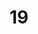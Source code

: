 # 19
<!DOCTYPE html>
<html lang="ar" dir="rtl">
<head>
    <meta charset="UTF-8">
    <meta name="viewport" content="width=device-width, initial-scale=1.0">
    <title>أداة حساب عروض الأسعار</title>
    <link rel="preconnect" href="https://fonts.googleapis.com">
    <link rel="preconnect" href="https://fonts.gstatic.com" crossorigin>
    <link href="https://fonts.googleapis.com/css2?family=Tajawal:wght@400;500;700&display=swap" rel="stylesheet">
    <style>
        :root {
            --primary-color: #0056b3;
            --primary-hover: #004494;
            --success-color: #28a745;
            --success-hover: #218838;
            --danger-color: #dc3545;
            --danger-hover: #c82333;
            --secondary-color: #6c757d;
            --secondary-hover: #5a6268;
            --light-gray: #f8f9fa;
            --border-color: #dee2e6;
            --shadow: 0 4px 15px rgba(0, 0, 0, 0.07);
            --border-radius: 8px;
        }

        body {
            font-family: 'Tajawal', sans-serif;
            background-color: #f0f2f5;
            color: #333;
            margin: 0;
            line-height: 1.6;
        }

        .app-container {
            max-width: 1600px;
            margin: 0 auto;
            padding: 20px;
        }

        .app-header {
            text-align: center;
            margin-bottom: 25px;
            color: var(--primary-color);
        }

        .app-header h1 {
            margin: 0;
            font-size: 2.5em;
        }

        .app-header p {
            font-size: 1.1em;
            color: #555;
        }

        .app-layout {
            display: grid;
            grid-template-columns: 1fr;
            gap: 25px;
        }

        @media (min-width: 1024px) {
            .app-layout {
                grid-template-columns: 1fr 450px;
            }
        }

        .panel {
            background: #fff;
            padding: 25px;
            border-radius: var(--border-radius);
            box-shadow: var(--shadow);
            border: 1px solid var(--border-color);
        }
        
        .panel h2 {
            margin-top: 0;
            border-bottom: 2px solid var(--primary-color);
            padding-bottom: 10px;
            font-size: 1.5em;
            color: var(--primary-color);
            display: flex;
            align-items: center;
            gap: 10px;
        }

        .section {
            margin-bottom: 20px;
        }
        
        .section:last-child {
            margin-bottom: 0;
        }

        label {
            display: block;
            margin-bottom: 8px;
            font-weight: 700;
            color: #495057;
            font-size: 0.95em;
        }

        input[type="number"], input[type="text"], select, textarea {
            width: 100%;
            padding: 10px 12px;
            border: 1px solid var(--border-color);
            border-radius: 5px;
            box-sizing: border-box;
            font-size: 1em;
            font-family: 'Tajawal', sans-serif;
            transition: border-color 0.2s, box-shadow 0.2s;
        }

        input:focus, select:focus, textarea:focus {
            outline: none;
            border-color: var(--primary-color);
            box-shadow: 0 0 0 3px rgba(0, 86, 179, 0.15);
        }

        .dimensions-grid {
            display: grid;
            grid-template-columns: 1fr 1fr;
            gap: 15px;
        }
         .dimensions-grid .quantity-field {
            grid-column: 1 / -1;
        }

        .action-buttons {
            display: grid;
            grid-template-columns: repeat(auto-fit, minmax(150px, 1fr));
            gap: 10px;
            margin-top: 20px;
        }

        button {
            padding: 12px 20px;
            border: none;
            border-radius: 5px;
            color: white;
            cursor: pointer;
            font-size: 1em;
            font-weight: 700;
            transition: background-color 0.2s, transform 0.1s;
        }

        button:hover {
            transform: translateY(-2px);
        }

        .btn-primary { background-color: var(--primary-color); }
        .btn-primary:hover { background-color: var(--primary-hover); }
        .btn-success { background-color: var(--success-color); }
        .btn-success:hover { background-color: var(--success-hover); }
        .btn-danger { background-color: var(--danger-color); }
        .btn-danger:hover { background-color: var(--danger-hover); }
        .btn-secondary { background-color: var(--secondary-color); }
        .btn-secondary:hover { background-color: var(--secondary-hover); }

        .results { margin-top: 20px; }
        .results-placeholder {
            text-align: center;
            padding: 50px 20px;
            color: #777;
            border: 2px dashed var(--border-color);
            border-radius: var(--border-radius);
        }
        .results-placeholder p { font-size: 1.2em; margin: 0; }

        .result-item {
            border: 1px solid var(--border-color);
            padding: 15px;
            margin-bottom: 15px;
            border-radius: var(--border-radius);
            background: var(--light-gray);
            position: relative;
        }

        .item-header {
            display: flex;
            justify-content: space-between;
            align-items: center;
            margin-bottom: 10px;
        }
        .item-header h4 { margin: 0; font-size: 1.2em; color: var(--primary-color); }

        .summary {
            border: 2px solid var(--primary-color);
            padding: 20px;
            margin-top: 20px;
            border-radius: var(--border-radius);
            background-color: var(--light-gray);
        }
        .summary-row {
            display: flex;
            justify-content: space-between;
            padding: 12px 0;
            border-bottom: 1px solid var(--border-color);
            font-size: 1.1em;
        }
        .summary-row:last-child { border-bottom: none; }
        .summary-row span:first-child { font-weight: 500; color: #555; }
        .summary-row span:last-child { font-weight: 700; }
        
        .grand-total {
            background-color: var(--primary-color);
            color: white;
            padding: 20px;
            border-radius: 5px;
            text-align: center;
            margin-top: 15px;
        }
        .grand-total span { font-size: 1.3em; display: block; }
        .grand-total div { font-size: 2.2em; font-weight: bold; }

        details {
            border: 1px solid var(--border-color);
            border-radius: 5px;
            padding: 10px;
        }
        summary { cursor: pointer; font-weight: 700; color: var(--primary-color); }
        .reference-table { width: 100%; border-collapse: collapse; margin-top: 10px; font-size: 0.9em; }
        .reference-table th, .reference-table td { border: 1px solid var(--border-color); padding: 8px; text-align: right; }
        .reference-table thead { background-color: #e9ecef; }
        
    </style>
</head>
<body>

<div class="app-container">
    <header class="app-header">
        <h1>أداة حساب عروض الأسعار</h1>
        <p>قم بإنشاء وتصدير عروض أسعار احترافية بكل سهولة</p>
    </header>

    <main class="app-layout">
        <div class="panel results-panel">
            <h2><span class="icon">📊</span> معاينة عرض السعر</h2>
            <div class="results" id="results">
                <div class="results-placeholder">
                    <p>لم يتم إضافة أي أصناف بعد</p>
                </div>
            </div>
        </div>

        <div class="panel form-panel">
            <h2><span class="icon">📝</span> تفاصيل الإدخال</h2>
            
            <div class="section">
              <label for="customerName">اسم العميل (اختياري - لاسم الملف):</label>
              <input type="text" id="customerName" placeholder="مثال: مشروع فلان الفلاني">
            </div>

            <div class="section">
                <label for="bulkAddText">لصق النص هنا (كل صنف في سطر):</label>
                <textarea id="bulkAddText" placeholder="مثال: W1-1-1.5-2.2-5" rows="4"></textarea>
                <button onclick="processPastedText()" style="width: 100%; margin-top: 10px;" class="btn-success">إضافة الأصناف من النص</button>
            </div>

            <div class="section" id="referenceContainer"></div>

            <p style="text-align: center; font-weight: bold; font-size: 1.2em; margin: 20px 0; color: #777;">-- أو أضف يدوياً --</p>

            <div class="section">
              <label for="mainCategory">الفئة الرئيسية:</label>
              <select id="mainCategory" onchange="loadSubTypes()"></select>
            </div>

            <div class="section">
              <label for="subType">النوع الفرعي:</label>
              <select id="subType" onchange="renderAddons()"></select>
            </div>

            <div class="section">
                <div class="dimensions-grid">
                    <div>
                        <label for="height">الارتفاع (م):</label>
                        <input type="number" id="height" step="0.01" value="1" />
                    </div>
                    <div>
                        <label for="width">العرض (م):</label>
                        <input type="text" id="width" value="1" placeholder="مثال: 5+2.5+3"/>
                    </div>
                    <div class="quantity-field">
                        <label for="quantity">الكمية:</label>
                        <input type="number" id="quantity" value="1" />
                    </div>
                </div>
            </div>

            <div class="section" id="addonsHost"></div>

            <div class="section">
                <label for="installationCost">تكلفة التركيب (ر.ع):</label>
                <input type="number" id="installationCost" value="0" step="0.01" onchange="renderResults()" />
            </div>
            
            <div class="action-buttons">
                <button onclick="addItem()" class="btn-primary">➕ إضافة صنف</button>
                <button onclick="clearAllResults()" class="btn-danger">🗑️ مسح الكل</button>
                <button onclick="saveAsWord()" class="btn-secondary">💾 حفظ كـ Word</button>
            </div>
        </div>
    </main>
</div>


<script>
const SHIPPING_RATE = 48;
const addonPrices = { 
    curtain: 26, 
    net: { door: 39, folding: 18, sliding: 14 } 
};

const productData = {
    "Windows": {
        "Window Double Glass Double Frame Fixed": { price: 34, cbm: 0.13, method: 'per_meter', addons: 'curtain,net' },
        "Window Double Glass Double Frame 1-Way": { price: 34, fixed_component_cost: 39, cbm: 0.13, method: 'per_meter', addons: 'curtain,net' },
        "Window Double Glass Double Frame 2-Way": { price: 34, fixed_component_cost: 58, cbm: 0.13, method: 'per_meter', addons: 'curtain,net' },
        "Window Double Glass Single Frame Fixed": { price: 26, cbm: 0.07, method: 'per_meter', addons: 'curtain,net' },
        "Window Double Glass Single Frame 1-Way": { price: 26, fixed_component_cost: 20, cbm: 0.07, method: 'per_meter', addons: 'curtain,net' },
        "Window Double Glass Single Frame 2-Way": { price: 26, fixed_component_cost: 32, cbm: 0.07, method: 'per_meter', addons: 'curtain,net' },
        "Window Single Glass Single Frame Fixed": { price: 20, cbm: 0.07, method: 'per_meter', addons: 'net' },
        "Window Single Glass Single Frame 1-Way": { price: 20, fixed_component_cost: 43, cbm: 0.07, method: 'per_meter', addons: 'net' },
        "Window Single Glass Single Frame 2-Way": { price: 20, fixed_component_cost: 47, cbm: 0.07, method: 'per_meter', addons: 'net' },
        "Sliding Windows": { price: 41, fixed_component_cost: 10, cbm: 0.13, method: 'per_meter', addons: 'curtain' },
        "Electric Windows": { price: 102, cbm: 0.13, method: 'per_meter' },
        "Skylight without Motor": { price: 56, cbm: 0.13, method: 'per_meter' },
        "Skylight with Motor": { price: 145, cbm: 0.13, method: 'per_meter' },
        "Heavy Curtain Wall": { price: 56, cbm: 0.15, method: 'per_meter' },
        "Light Curtain Wall": { price: 45, cbm: 0.15, method: 'per_meter' },
    },
    "Doors": {
        "Entrance Door - Zinc": { price: 66, cbm: 0.20, method: 'per_meter', special: 'add_10' },
        "Entrance Door - Stainless Steel": { price: 120, cbm: 0.20, method: 'per_meter', special: 'add_10' },
        "Entrance Door - Cast Aluminum": { price: 168, cbm: 0.20, method: 'per_meter', special: 'add_10' },
        "WPC Door": { price: 45, cbm: 0.11, method: 'per_unit', std_h: 2.2, std_w: 1.0 },
        "WPC Door - with Wood": { price: 50, cbm: 0.11, method: 'per_unit', std_h: 2.2, std_w: 1.0 },
        "WPC Door - with Soundproof Filling": { price: 60, cbm: 0.11, method: 'per_unit', std_h: 2.2, std_w: 1.0 },
        "WPC Door - with Aluminum Frame": { price: 67, cbm: 0.11, method: 'per_unit', std_h: 2.2, std_w: 1.0 },
        "Aluminum Door": { price: 65, cbm: 0.11, method: 'per_unit', std_h: 2.2, std_w: 1.0 },
        "Aluminum Door - with Wood": { price: 75, cbm: 0.11, method: 'per_unit', std_h: 2.2, std_w: 1.0 },
        "Aluminum Door - Full": { price: 85, cbm: 0.11, method: 'per_unit', std_h: 2.2, std_w: 1.0 },
        "Aluminum Door - Hidden": { price: 110, cbm: 0.11, method: 'per_unit', std_h: 2.2, std_w: 1.0 },
        "Aluminum Door - Exterior": { price: 61, cbm: 0.11, method: 'per_unit', std_h: 2.2, std_w: 1.0 },
        "Bathroom Door - New Type": { price: 55, cbm: 0.11, method: 'per_unit', std_h: 2.2, std_w: 0.8 },
        "Bathroom Door - Old Type": { price: 45, cbm: 0.11, method: 'per_unit', std_h: 2.2, std_w: 0.8 },
        "Bathroom Door - Hidden Glass": { price: 65, cbm: 0.11, method: 'per_unit', std_h: 2.2, std_w: 0.8 },
    },
    "Sliding Doors": {
        "Interior Sliding Door - Glass": { price: 38, cbm: 0.15, method: 'per_meter', addons: 'curtain' },
        "Interior Sliding Door - Solid": { price: 41, cbm: 0.15, method: 'per_meter' },
        "Exterior Sliding Door - 1 Panel Open": { price: 55, cbm: 0.15, method: 'per_meter' },
        "Exterior Sliding Door - 2 Panels Open": { price: 58, cbm: 0.15, method: 'per_meter' },
        "WPC Sliding Door": { price: 61, cbm: 0.15, method: 'per_meter' },
    },
    "Folding Doors": {
        "Interior Folding Door": { price: 39, cbm: 0.15, method: 'per_meter' },
        "Exterior Folding Door": { price: 56, cbm: 0.15, method: 'per_meter' },
    },
    "Exterior Shutters": {
        "Rolling Shutter": { price: 28, cbm: 0.20, method: 'per_meter' },
    },
    "Garden Gates": {
        "Cast Aluminum Garden Gate": { price: 91, cbm: 0.20, method: 'per_meter' },
    },
    "Barriers": {
        "Balcony Barriers - حواجز البلكونة": { price: 33, cbm: 0.05, method: 'per_meter' },
        "Fixed Bathroom Barriers - حواجز دورات مياه ثابت": { price: 18, cbm: 0.05, method: 'per_meter' },
        "Sliding Bathroom Barriers - حواجز دورات مياه سلايد": { price: 23, cbm: 0.05, method: 'per_meter' },
        "Stainless Steel Pool Barriers - حواجز المسبح ستينلس ستيل": { price: 19, cbm: 0.05, method: 'per_meter' },
        "Stainless Steel Pool Barriers with Glass - حواجز المسبح ستينلس ستيل مع زجاج": { price: 30, cbm: 0.05, method: 'per_meter' }
    }
};

const productCodes = {
    '1': "Window Double Glass Double Frame Fixed", '2': "Window Double Glass Double Frame 1-Way", '3': "Window Double Glass Double Frame 2-Way",
    '4': "Window Double Glass Single Frame Fixed", '5': "Window Double Glass Single Frame 1-Way", '6': "Window Double Glass Single Frame 2-Way",
    '7': "Window Single Glass Single Frame Fixed", '8': "Window Single Glass Single Frame 1-Way", '9': "Window Single Glass Single Frame 2-Way",
    '10': "Sliding Windows", '11': "Electric Windows", '12': "Skylight without Motor", '13': "Skylight with Motor", '14': "Heavy Curtain Wall", '15': "Light Curtain Wall",
    'D1': "Entrance Door - Zinc", 'D2': "Entrance Door - Stainless Steel", 'D3': "Entrance Door - Cast Aluminum",
    'D4': "WPC Door", 'D5': "WPC Door - with Wood", 'D6': "WPC Door - with Soundproof Filling", 'D7': "WPC Door - with Aluminum Frame",
    'D8': "Aluminum Door", 'D9': "Aluminum Door - with Wood", 'D10': "Aluminum Door - Full", 'D11': "Aluminum Door - Hidden", 'D12': "Aluminum Door - Exterior",
    'D13': "Bathroom Door - New Type", 'D14': "Bathroom Door - Old Type", 'D15': "Bathroom Door - Hidden Glass",
    'S1': "Interior Sliding Door - Glass", 'S2': "Interior Sliding Door - Solid", 'S3': "Exterior Sliding Door - 1 Panel Open", 'S4': "Exterior Sliding Door - 2 Panels Open", 'S5': "WPC Sliding Door",
    'F1': "Interior Folding Door", 'F2': "Exterior Folding Door",
    'E1': "Rolling Shutter", 'G1': "Cast Aluminum Garden Gate",
    'B1': "Balcony Barriers - حواجز البلكونة",
    'B2': "Fixed Bathroom Barriers - حواجز دورات مياه ثابت",
    'B3': "Sliding Bathroom Barriers - حواجز دورات مياه سلايد",
    'B4': "Stainless Steel Pool Barriers - حواجز المسبح ستينلس ستيل",
    'B5': "Stainless Steel Pool Barriers with Glass - حواجز المسبح ستينلس ستيل مع زجاج"
};

let resultsList = [];

function initializeApp() {
    const mainCat = document.getElementById("mainCategory");
    mainCat.innerHTML = `<option value="">-- اختر فئة --</option>`;
    Object.keys(productData).forEach(cat => mainCat.innerHTML += `<option value="${cat}">${cat}</option>`);
    loadSubTypes();
    renderReferenceGuide();
    loadResultsFromLocalStorage();
}

function loadSubTypes() {
    const mainCatVal = document.getElementById("mainCategory").value;
    const subType = document.getElementById("subType");
    subType.innerHTML = "";
    if (mainCatVal && productData[mainCatVal]) {
        Object.keys(productData[mainCatVal]).forEach(sub => subType.innerHTML += `<option value="${sub}">${sub}</option>`);
    }
    renderAddons();
}

function renderAddons() {
    const mainCatVal = document.getElementById("mainCategory").value;
    const subVal = document.getElementById("subType").value;
    const addonsHost = document.getElementById("addonsHost");
    addonsHost.innerHTML = "";
    
    if (mainCatVal === "Doors") {
        addonsHost.innerHTML += `
            <div class="section">
                <label for="doorOpenDirection">اتجاه الفتح (OPEN):</label>
                <input type="text" id="doorOpenDirection" placeholder="مثال: يمين / Right">
            </div>`;
    }

    const data = findProductData(subVal);
    if (data && data.addons) {
        const availableAddons = data.addons.split(',');
        if (availableAddons.includes('curtain')) {
            addonsHost.innerHTML += `<div><label><input type="checkbox" id="addon_curtain"> إضافة ستارة (+${addonPrices.curtain} ريال عماني/م²)</label></div>`;
        }
        if (availableAddons.includes('net')) {
            addonsHost.innerHTML += `<div><label for="addon_net_type">إضافة شبك:</label><select id="addon_net_type"><option value="">-- لا شيء --</option><option value="door">باب (+${addonPrices.net.door} لكل 0.5م²)</option><option value="folding">قابل للطي (+${addonPrices.net.folding} لكل 0.5م²)</option><option value="sliding">منزلق (+${addonPrices.net.sliding} لكل 0.5م²)</option></select></div>`;
        }
    }
    setDefaultDimensions();
}


function setDefaultDimensions() {
    const subVal = document.getElementById("subType").value;
    const data = findProductData(subVal);
    if (data && data.method === 'per_unit') {
        document.getElementById("height").value = data.std_h || 2.2;
        document.getElementById("width").value = data.std_w || 1.0;
    } else {
        document.getElementById("height").value = 1;
        document.getElementById("width").value = 1;
    }
}

function findProductData(productName) {
    for (const category in productData) {
        if (productData[category][productName]) {
            return productData[category][productName];
        }
    }
    return null;
}

function findProductByCode(code) {
    const upperCode = code.toUpperCase();
    const fullName = productCodes[upperCode];
    return fullName ? { name: fullName, data: findProductData(fullName) } : null;
}

function calculateItemComponents(item) {
    const data = item.data;
    if (!data) return { unitPrice: 0, totalPrice: 0, shippingCost: 0 };
    
    const widthValue = item.w.toString();
    const totalWidth = widthValue.split('+')
                               .map(part => parseFloat(part.trim()) || 0)
                               .reduce((sum, num) => sum + num, 0);

    const area = item.h * totalWidth;
    
    const basePricePerMetric = (item.overridePrice !== null && !isNaN(item.overridePrice)) ? item.overridePrice : data.price;
    
    let basePrice = 0, sizePenalty = 0, addonCost = 0;

    if (data.method === 'per_unit') {
        basePrice = basePricePerMetric || 0;
        const stdArea = (data.std_h || 0) * (data.std_w || 0);
        if (stdArea > 0 && area > stdArea) {
            sizePenalty = Math.ceil((area - stdArea) / 0.1) * 2;
        }
    } else {
        basePrice = area * (basePricePerMetric || 0);
    }
    
    if (item.selectedAddons.curtain) {
        addonCost += area * addonPrices.curtain;
    }
    
    if (item.selectedAddons.netType && addonPrices.net[item.selectedAddons.netType]) {
        const netUnits = Math.ceil(area / 0.5);
        addonCost += netUnits * addonPrices.net[item.selectedAddons.netType];
    }

    const fixedCost = data.fixed_component_cost || 0;
    const specialCost = data.special === 'add_10' ? 10 : 0;
    const shippingCost = area * (data.cbm || 0) * SHIPPING_RATE;
    const unitPrice = basePrice + sizePenalty + fixedCost + specialCost + addonCost;
    
    return { 
        unitPrice: unitPrice, 
        totalPrice: unitPrice * item.qty,
        shippingCost: shippingCost * item.qty
    };
}

function addItem(manualData = null) {
    let newItem;
    if (manualData) {
        newItem = {
            id: Date.now(),
            name: manualData.name,
            qty: manualData.qty,
            h: manualData.h,
            w: manualData.w.toString(),
            itemCodePrefix: manualData.itemCodePrefix || "",
            itemNotes: manualData.itemNotes || "",
            selectedAddons: {},
            data: manualData.data,
            isEditing: false,
            overridePrice: null,
            openDirection: ''
        };
    } else {
        const subVal = document.getElementById("subType").value;
        if (!subVal) { alert("الرجاء اختيار نوع فرعي."); return; }
        
        const height = parseFloat(document.getElementById("height").value);
        const widthStr = document.getElementById("width").value;
        const quantity = parseInt(document.getElementById("quantity").value);

        if (isNaN(height) || height <= 0) { alert("الرجاء إدخال ارتفاع صالح."); return; }
        
        const totalWidth = widthStr.split('+').map(p => parseFloat(p.trim()) || 0).reduce((s, n) => s + n, 0);
        if (totalWidth <= 0) { alert("الرجاء إدخال عرض صالح. يمكن استخدام + لجمع عدة أضلاع (مثال: 5+2.5)."); return; }
        
        if (isNaN(quantity) || quantity <= 0) { alert("الرجاء إدخال كمية صالحة."); return; }

        const data = findProductData(subVal);
        newItem = {
            id: Date.now(),
            name: subVal,
            qty: quantity,
            h: height,
            w: widthStr,
            itemCodePrefix: "",
            itemNotes: "",
            selectedAddons: {
                curtain: document.getElementById("addon_curtain")?.checked || false,
                netType: document.getElementById("addon_net_type")?.value || null
            },
            data: JSON.parse(JSON.stringify(data)),
            isEditing: false,
            overridePrice: null,
            openDirection: document.getElementById('doorOpenDirection')?.value || ''
        };
    }
    
    const prices = calculateItemComponents(newItem);
    newItem.unitPrice = prices.unitPrice;
    newItem.totalPrice = prices.totalPrice;
    newItem.shippingCost = prices.shippingCost;
    resultsList.push(newItem);
    renderResults();
}

function processPastedText() {
    const text = document.getElementById("bulkAddText").value;
    const lines = text.split('\n');
    let addedCount = 0;
    let skippedLines = [];

    lines.forEach((line, index) => {
        line = line.trim();
        if (!line) return;

        const parts = line.split('-').map(p => p.trim());
        
        if (parts.length < 5) {
            skippedLines.push(`السطر ${index + 1}: "${line}" - تنسيق غير صحيح.`);
            return;
        }

        const itemCodePrefix = parts[0];
        const typeCode = parts[1];
        const h = parseFloat(parts[2]);
        const w = parseFloat(parts[3]);
        const qty = parseInt(parts[4]);

        if (isNaN(h) || h <= 0) { skippedLines.push(`السطر ${index + 1}: "${line}" - ارتفاع غير صالح.`); return; }
        if (isNaN(w) || w <= 0) { skippedLines.push(`السطر ${index + 1}: "${line}" - عرض غير صالح.`); return; }
        if (isNaN(qty) || qty <= 0) { skippedLines.push(`السطر ${index + 1}: "${line}" - كمية غير صالحة.`); return; }

        const productInfo = findProductByCode(typeCode);
        if (productInfo) {
            addItem({ name: productInfo.name, h, w, qty, data: productInfo.data, itemCodePrefix: itemCodePrefix });
            addedCount++;
        } else {
            skippedLines.push(`السطر ${index + 1}: "${line}" - كود المنتج "${typeCode}" غير معروف.`);
        }
    });

    let alertMessage = `تمت إضافة ${addedCount} صنف بنجاح.`;
    if (skippedLines.length > 0) {
        alertMessage += `\n\nتم تخطي ${skippedLines.length} أسطر بسبب أخطاء:\n- ` + skippedLines.join('\n- ');
    }
    alert(alertMessage);
    document.getElementById("bulkAddText").value = "";
}

function deleteItem(id) {
    resultsList = resultsList.filter(item => item.id !== id);
    renderResults();
}

function clearAllResults() {
    if (confirm("هل أنت متأكد من أنك تريد مسح جميع الأصناف والبيانات المحفوظة؟")) {
        resultsList = [];
        localStorage.removeItem('quotationData');
        localStorage.removeItem('installationCost');
        localStorage.removeItem('adjustmentCost');
        document.getElementById('installationCost').value = 0;
        renderResults();
    }
}

function enterEditMode(id) {
    resultsList.forEach(item => item.isEditing = (item.id === id));
    renderResults();
}

function cancelEdit(id) {
    const item = resultsList.find(i => i.id === id);
    if (item) {
        item.isEditing = false;
        renderResults();
    }
}

function findProductCategory(productName) {
    for (const category in productData) {
        if (productData[category][productName]) {
            return category;
        }
    }
    return null;
}


function saveItemEdit(id) {
    const item = resultsList.find(i => i.id === id);
    if (item) {
        const newName = document.getElementById(`edit-name-${item.id}`).value;
        const newQty = parseInt(document.getElementById(`edit-qty-${item.id}`).value);
        const newH = parseFloat(document.getElementById(`edit-h-${item.id}`).value);
        const newW = document.getElementById(`edit-w-${item.id}`).value;
        const overridePriceInput = document.getElementById(`edit-override-price-${item.id}`).value;
        const newOverridePrice = overridePriceInput === '' ? null : parseFloat(overridePriceInput);
        const newOpenDirection = document.getElementById(`edit-open-direction-${item.id}`)?.value || item.openDirection;

        if (isNaN(newH) || newH <= 0) { alert("الرجاء إدخال ارتفاع صالح."); return; }
        
        const totalWidth = newW.split('+').map(p=>parseFloat(p.trim())||0).reduce((s,n)=>s+n,0);
        if (totalWidth <= 0) { alert("الرجاء إدخال عرض صالح."); return; }

        if (isNaN(newQty) || newQty <= 0) { alert("الرجاء إدخال كمية صالحة."); return; }

        const newData = findProductData(newName);
        if (!newData) {
            alert(`اسم المنتج "${newName}" غير صالح.`);
            return;
        }
        
        item.name = newName;
        item.data = newData; 
        item.qty = newQty;
        item.h = newH;
        item.w = newW;
        item.overridePrice = newOverridePrice;
        item.openDirection = newOpenDirection;
        item.itemNotes = document.getElementById(`edit-notes-${item.id}`).value;

        const prices = calculateItemComponents(item);
        item.unitPrice = prices.unitPrice;
        item.totalPrice = prices.totalPrice;
        item.shippingCost = prices.shippingCost;

        item.isEditing = false;
    }
    renderResults();
}

function saveResultsToLocalStorage() {
    localStorage.setItem('quotationData', JSON.stringify(resultsList));
    localStorage.setItem('installationCost', document.getElementById('installationCost').value);
    const adjustmentInput = document.getElementById('adjustmentCost');
    if (adjustmentInput) {
        localStorage.setItem('adjustmentCost', adjustmentInput.value);
    }
}

function loadResultsFromLocalStorage() {
    const savedData = localStorage.getItem('quotationData');
    const savedCost = localStorage.getItem('installationCost');
    const savedAdjustment = localStorage.getItem('adjustmentCost');
    if (savedData) {
        const parsedData = JSON.parse(savedData);
        resultsList = parsedData.map(item => {
            const currentData = findProductData(item.name);
            if (currentData) {
                item.data = currentData;
            }
            return item;
        });
    }
    if (savedCost) {
        document.getElementById('installationCost').value = savedCost;
    }
    renderResults(); // This will create the adjustment input if needed
    if (savedAdjustment && document.getElementById('adjustmentCost')) {
        document.getElementById('adjustmentCost').value = savedAdjustment;
        renderResults(); // Render again to apply the adjustment
    }
}


function renderResults() {
    const container = document.getElementById("results");
    container.innerHTML = "";
    if (resultsList.length === 0) {
        container.innerHTML = `<div class="results-placeholder"><p>لم يتم إضافة أي أصناف بعد</p></div>`;
        saveResultsToLocalStorage();
        return;
    }

    let subtotal = 0;
    let totalShipping = 0;

    resultsList.forEach(item => {
        subtotal += item.totalPrice;
        totalShipping += item.shippingCost;
        
        const displayPrice = (item.overridePrice !== null && !isNaN(item.overridePrice)) ? item.overridePrice : item.data.price;

        if (item.isEditing) {
             let editFormHTML = `
                <div class="result-item">
                     <h4>تعديل الصنف: ${item.name}</h4>
                    <div class="edit-form-grid" style="grid-template-columns: 1fr 1fr; gap: 10px;">
                        <div><label>الاسم</label><input type="text" id="edit-name-${item.id}" value="${item.name}"></div>
                        <div><label>الكمية</label><input type="number" id="edit-qty-${item.id}" value="${item.qty}"></div>
                        <div><label>الارتفاع</label><input type="number" step="0.01" id="edit-h-${item.id}" value="${item.h}"></div>
                        <div><label>العرض</label><input type="text" id="edit-w-${item.id}" value="${item.w}"></div>
                        <div style="grid-column: 1 / -1;"><label>سعر المتر/الوحدة (تجاوز)</label><input type="number" step="0.01" id="edit-override-price-${item.id}" value="${item.overridePrice || ''}" placeholder="اتركه فارغاً للسعر الافتراضي"></div>
                    `;
            
            if (findProductCategory(item.name) === 'Doors') {
                editFormHTML += `<div style="grid-column: 1 / -1;"><label>اتجاه الفتح (OPEN)</label><input type="text" id="edit-open-direction-${item.id}" value="${item.openDirection || ''}"></div>`;
            }

            editFormHTML += `
                    </div>
                    <div style="margin-top: 15px;"><label>ملاحظات</label><textarea id="edit-notes-${item.id}">${item.itemNotes || ''}</textarea></div>
                    <div style="text-align: left; margin-top: 10px;">
                        <button onclick="cancelEdit(${item.id})" class="btn-secondary" style="padding: 8px 15px;">إلغاء</button>
                        <button onclick="saveItemEdit(${item.id})" class="btn-success" style="padding: 8px 15px;">حفظ</button>
                    </div>
                </div>`;
            container.innerHTML += editFormHTML;

        } else {
            container.innerHTML += `
                <div class="result-item">
                    <div class="item-header">
                        <h4>${item.itemCodePrefix ? `[${item.itemCodePrefix}] ` : ''}${item.name}</h4>
                        <div>
                           <button onclick="enterEditMode(${item.id})" class="btn-secondary" style="padding: 6px 12px; margin: 0 5px;">✏️</button>
                           <button onclick="deleteItem(${item.id})" class="btn-danger" style="padding: 6px 12px; margin: 0;">🗑️</button>
                        </div>
                    </div>
                    <p><strong>الأبعاد:</strong> ${item.h}م x ${item.w}م | <strong>الكمية:</strong> ${item.qty}</p>
                    <p><strong>السعر الأساسي:</strong> ${displayPrice.toFixed(2)} ر.ع. / ${item.data.method === 'per_unit' ? 'وحدة' : 'م²'} ${item.overridePrice !== null ? '(مُعدل)' : ''}</p>
                    <p style="font-weight: bold; font-size: 1.1em; color: #333;">
                        الإجمالي: ${item.totalPrice.toFixed(2)} ر.ع.
                    </p>
                    ${item.itemNotes ? `<p style="font-size: 0.9em; color: #555;"><strong>ملاحظات:</strong> ${item.itemNotes.replace(/\n/g, '<br>')}</p>` : ''}
                </div>`;
        }
    });

    const commission = subtotal * 0.04;
    const installationCost = parseFloat(document.getElementById('installationCost').value) || 0;
    
    // [NEW] Get or create adjustment input
    let adjustmentInputHTML = `
        <div class="summary-row">
            <span>تعديل / خصم (ر.ع)</span>
            <span style="width: 100px;">
                <input type="number" id="adjustmentCost" value="${localStorage.getItem('adjustmentCost') || 0}" onchange="renderResults()" style="padding: 5px; text-align: right; direction: ltr;">
            </span>
        </div>`;
    const adjustmentCost = parseFloat(document.getElementById('adjustmentCost')?.value || localStorage.getItem('adjustmentCost') || 0);

    const totalBeforeAdjustment = subtotal + commission + totalShipping + installationCost;
    const grandTotal = totalBeforeAdjustment + adjustmentCost;

    container.innerHTML += `
        <div class="summary">
            <div class="summary-row"><span>سعر الشراء من الصين:</span><span>${subtotal.toFixed(2)} ر.ع.</span></div>
            <div class="summary-row"><span>الشحن والتخليص:</span><span>${totalShipping.toFixed(2)} ر.ع.</span></div>
            <div class="summary-row"><span>عمولة المكتب (4%):</span><span>${commission.toFixed(2)} ر.ع.</span></div>
            <div class="summary-row"><span>التركيب:</span><span>${installationCost.toFixed(2)} ر.ع.</span></div>
            ${adjustmentInputHTML}
            <div class="grand-total">
                <span>💰 المجموع الكلي</span>
                <div>${grandTotal.toFixed(2)} ر.ع.</div>
            </div>
        </div>`;
    
    saveResultsToLocalStorage();
}

function renderReferenceGuide() {
    const container = document.getElementById('referenceContainer');
    let tableHtml = '<details><summary>اضغط هنا لرؤية أكواد المنتجات</summary><table class="reference-table"><thead><tr><th>الكود</th><th>اسم المنتج</th><th>الفئة</th></tr></thead><tbody>';
    
    const invertedCodes = {};
    for (const code in productCodes) {
        invertedCodes[productCodes[code]] = code;
    }

    for (const category in productData) {
        for (const product in productData[category]) {
            const code = invertedCodes[product] || 'N/A';
            tableHtml += `<tr><td><strong>${code}</strong></td><td>${product}</td><td>${category}</td></tr>`;
        }
    }

    tableHtml += '</tbody></table></details>';
    container.innerHTML = tableHtml;
}

function saveAsWord() {
    if (resultsList.length === 0) { alert("لا توجد نتائج لحفظها."); return; }
    
    const tableHeaderBg = '#5B9BD5'; 
    const summaryRowBg1 = '#F2F6FA'; 
    const summaryRowBg2 = '#E6EEF6';
    const totalRowBg = '#5B9BD5';
    const whiteText = '#ffffff';
    const blackBorder = '#000000';

    let subtotal = 0, totalShipping = 0, totalCBM = 0;
    resultsList.forEach(item => {
        const totalWidth = item.w.toString().split('+').map(p => parseFloat(p.trim()) || 0).reduce((s, n) => s + n, 0);
        const area = item.h * totalWidth;
        subtotal += item.totalPrice;
        totalShipping += item.shippingCost;
        totalCBM += (area * (item.data.cbm || 0) * item.qty);
    });

    const commission = subtotal * 0.04;
    const installationCost = parseFloat(document.getElementById('installationCost').value) || 0;
    const adjustmentCost = parseFloat(document.getElementById('adjustmentCost')?.value || 0);
    const totalBeforeAdjustment = subtotal + commission + totalShipping + installationCost;
    const grandTotal = totalBeforeAdjustment + adjustmentCost;

    let tableRows = '';
    resultsList.forEach((item, index) => {
        const totalWidthCalc = item.w.toString().split('+').map(p=>parseFloat(p.trim())||0).reduce((s,n)=>s+n,0);
        const displayArea = item.h * totalWidthCalc;

        let styleContent = item.itemCodePrefix || '';
        if (item.openDirection) {
            styleContent += ` - ${item.openDirection}`;
        }

        tableRows += `
            <tr style="page-break-inside: avoid; height: 30px; font-weight: bold;">
                <td style="border: 1px solid ${blackBorder}; padding: 5px; text-align: center; vertical-align: middle;">${index + 1}</td>
                <td style="border: 1px solid ${blackBorder}; padding: 5px; text-align: center; vertical-align: middle;">${item.h}</td>
                <td style="border: 1px solid ${blackBorder}; padding: 5px; text-align: center; vertical-align: middle;">${item.w}</td>
                <td style="border: 1px solid ${blackBorder}; padding: 5px; text-align: center; vertical-align: middle;">${displayArea.toFixed(2)}</td>
                <td style="border: 1px solid ${blackBorder}; padding: 5px; text-align: center; vertical-align: middle;">${item.qty}</td>
                <td style="border: 1px solid ${blackBorder}; padding: 5px; text-align: center; vertical-align: middle;">${styleContent}</td>
                <td style="border: 1px solid ${blackBorder}; padding: 5px; text-align: center; vertical-align: middle;">${(item.totalPrice / item.qty).toFixed(2)}</td>
                <td style="border: 1px solid ${blackBorder}; padding: 5px; text-align: center; vertical-align: middle;">${item.totalPrice.toFixed(2)}</td>
                <td style="border: 1px solid ${blackBorder}; padding: 5px; text-align: right; vertical-align: middle;">${item.name}${item.itemNotes ? `<br><small style="color: #555; font-weight: normal;">${item.itemNotes.replace(/\n/g, '<br>')}</small>`: ''}</td>
            </tr>`;
    });
    
    for (let i = resultsList.length; i < 10; i++) {
        tableRows += `<tr style="height: 30px;"><td style="border: 1px solid ${blackBorder};"></td><td style="border: 1px solid ${blackBorder};"></td><td style="border: 1px solid ${blackBorder};"></td><td style="border: 1px solid ${blackBorder};"></td><td style="border: 1px solid ${blackBorder};"></td><td style="border: 1px solid ${blackBorder};"></td><td style="border: 1px solid ${blackBorder};"></td><td style="border: 1px solid ${blackBorder};"></td><td style="border: 1px solid ${blackBorder};"></td></tr>`;
    }

    let content = `
        <html xmlns:w="urn:schemas-microsoft-com-office:word">
        <head><meta charset='utf-8'><title>Quotation</title></head>
        <body style="font-family: Arial, sans-serif; direction: ltr; font-size: 12pt;">
            
            <table style="width: 100%; border-collapse: collapse; font-family: Arial, sans-serif;">
                <tr>
                    <td colspan="3" style="background-color: ${tableHeaderBg}; padding: 10px; text-align: center;">
                        <span style="font-size: 20pt; font-weight: bold; color: #ffffff; letter-spacing: 2px;">BLUE WAVES SERVICES LLC</span>
                    </td>
                </tr>
                <tr style="color: #333333;">
                    <td style="padding: 8px 5px; text-align: left; width: 33%; font-size: 11pt;">
                        <strong>OMAN - MUSCAT</strong>
                    </td>
                    <td style="padding: 8px 5px; text-align: center; width: 34%; font-size: 11pt;">
                        <strong>SR. NO. :</strong> 1595256
                    </td>
                    <td style="padding: 8px 5px; text-align: right; width: 33%; font-size: 11pt;">
                        <strong>TEL:</strong> 77 22 45 11 - 90 99 88 10
                    </td>
                </tr>
                <tr><td colspan="3" style="border-bottom: 2px solid ${tableHeaderBg};"></td></tr>
            </table>

            <br/>

            <table style="width: 100%; border-collapse: collapse; font-size: 12pt; border: 1px solid ${blackBorder};">
                <thead>
                    <tr style="background-color: ${tableHeaderBg}; color: ${whiteText};">
                        <th style="border: 1px solid ${blackBorder}; padding: 8px; width: 4%;">NO</th><th style="border: 1px solid ${blackBorder}; padding: 8px; width: 4%;">H</th>
                        <th style="border: 1px solid ${blackBorder}; padding: 8px; width: 4%;">W</th><th style="border: 1px solid ${blackBorder}; padding: 8px; width: 4%;">m²</th>
                        <th style="border: 1px solid ${blackBorder}; padding: 8px; width: 4%;">Q</th><th style="border: 1px solid ${blackBorder}; padding: 8px; width: 15%;">STYLE</th>
                        <th style="border: 1px solid ${blackBorder}; padding: 8px; width: 8%;">PRICE</th><th style="border: 1px solid ${blackBorder}; padding: 8px; width: 8%;">TOTAL</th>
                        <th style="border: 1px solid ${blackBorder}; padding: 8px;">DESCRITION</th>
                    </tr>
                </thead>
                <tbody>${tableRows}</tbody>
            </table>
            
            <table style="width: 100%; border-collapse: collapse; font-size: 12pt; border: 1px solid ${blackBorder};">
                 <tr style="page-break-inside: avoid; font-weight: bold;">
                    <td style="border: 1px solid ${blackBorder}; background-color: ${summaryRowBg1}; padding: 5px; text-align: right; direction: rtl; width: 75%;">سعر الشراء من الصين</td>
                    <td style="border: 1px solid ${blackBorder}; padding: 5px; text-align: center;">${subtotal.toFixed(2)}</td>
                    <td style="border: 1px solid ${blackBorder}; padding: 5px; text-align: center; background-color: ${summaryRowBg1};">TOTAL CBM</td>
                 </tr>
                 <tr style="page-break-inside: avoid; font-weight: bold;">
                    <td style="border: 1px solid ${blackBorder}; background-color: ${summaryRowBg2}; padding: 5px; text-align: right; direction: rtl;">عمولة المكتب 4 %</td>
                    <td style="border: 1px solid ${blackBorder}; padding: 5px; text-align: center;">${commission.toFixed(2)}</td>
                    <td style="border: 1px solid ${blackBorder}; padding: 5px; text-align: center;">${totalCBM.toFixed(3)}</td>
                </tr>
                 <tr style="page-break-inside: avoid; font-weight: bold;">
                    <td style="border: 1px solid ${blackBorder}; background-color: ${summaryRowBg1}; padding: 5px; text-align: right; direction: rtl;">الشحن والتخليص الجمركي</td>
                    <td style="border: 1px solid ${blackBorder}; padding: 5px; text-align: center;">${totalShipping.toFixed(2)}</td>
                    <td style="border: 1px solid ${blackBorder}; padding: 5px; text-align: right; direction: rtl; background-color: ${summaryRowBg1};">سعر الشحن الحالي</td>
                </tr>
                <tr style="page-break-inside: avoid; font-weight: bold;">
                    <td style="border: 1px solid ${blackBorder}; background-color: ${summaryRowBg2}; padding: 5px; text-align: right; direction: rtl;">التركيب</td>
                    <td style="border: 1px solid ${blackBorder}; padding: 5px; text-align: center;">${installationCost.toFixed(2)}</td>
                    <td style="border: 1px solid ${blackBorder}; padding: 5px; text-align: center;">${SHIPPING_RATE}</td>
                </tr>
                <tr style="page-break-inside: avoid; font-weight: bold;">
                    <td style="border: 1px solid ${blackBorder}; background-color: ${summaryRowBg1}; padding: 5px; text-align: right; direction: rtl;">تعديل / خصم</td>
                    <td style="border: 1px solid ${blackBorder}; padding: 5px; text-align: center;">${adjustmentCost.toFixed(2)}</td>
                    <td style="border: 1px solid ${blackBorder};"></td>
                </tr>
                 <tr style="page-break-inside: avoid; font-weight: bold;">
                    <td style="border: 1px solid ${blackBorder}; background-color: ${totalRowBg}; color:${whiteText}; padding: 5px; text-align: right; direction: rtl;">الإجمالي</td>
                    <td style="border: 1px solid ${blackBorder}; padding: 5px; text-align: center;">${grandTotal.toFixed(2)}</td>
                    <td style="border: 1px solid ${blackBorder};"></td>
                </tr>
            </table>
        </body>
        </html>
    `;
    
    const blob = new Blob(['\ufeff', content], { type: 'application/msword' });
    const link = document.createElement("a");
    link.href = URL.createObjectURL(blob);
    link.download = `Quotation-${document.getElementById('customerName').value || 'General'}.doc`;
    document.body.appendChild(link);
    link.click();
    document.body.removeChild(link);
}

document.addEventListener('DOMContentLoaded', initializeApp);

</script>
</body>
</html>
